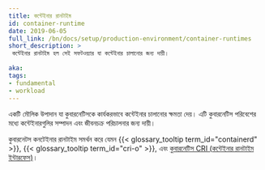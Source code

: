 ```yaml
---
title: কন্টেইনার রানটাইম
id: container-runtime
date: 2019-06-05
full_link: /bn/docs/setup/production-environment/container-runtimes
short_description: >
 কন্টেইনার রানটাইম হল সেই সফটওয়্যার যা কন্টেইনার চালানোর জন্য দায়ী।

aka:
tags:
- fundamental
- workload
---
```

 একটি মৌলিক উপাদান যা কুবারনেটিসকে কার্যকরভাবে কন্টেইনার চালানোর ক্ষমতা দেয়।
 এটি কুবারনেটিস পরিবেশের মধ্যে কন্টেইনারগুলির সম্পাদন এবং জীবনচক্র পরিচালনার জন্য দায়ী।

<!--more-->

কুবারনেটস কনটেইনার রানটাইম সমর্থন করে যেমন
{{< glossary_tooltip term_id="containerd" >}}, {{< glossary_tooltip term_id="cri-o" >}},
এবং [কুবারনেটিস CRI (কন্টেইনার রানটাইম
ইন্টারফেস)](https://github.com/kubernetes/community/blob/master/contributors/devel/sig-node/container-runtime-interface.md)।